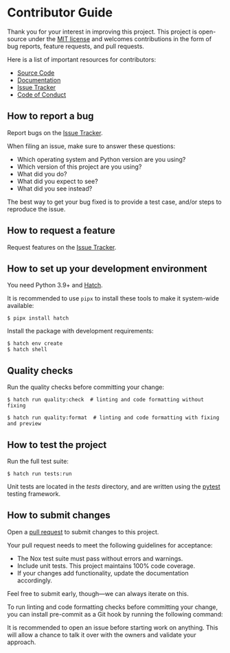 # Contributor Guide

Thank you for your interest in improving this project.
This project is open-source under the [MIT license] and
welcomes contributions in the form of bug reports, feature requests, and pull requests.

Here is a list of important resources for contributors:

- [Source Code]
- [Documentation]
- [Issue Tracker]
- [Code of Conduct]

[mit license]: https://github.com/chainyo/tensorshare/blob/main/LICENSE
[source code]: https://github.com/chainyo/tensorshare
[documentation]: https://chainyo.github.io/tensorshare
[issue tracker]: https://github.com/chainyo/tensorshare/issues

## How to report a bug

Report bugs on the [Issue Tracker].

When filing an issue, make sure to answer these questions:

- Which operating system and Python version are you using?
- Which version of this project are you using?
- What did you do?
- What did you expect to see?
- What did you see instead?

The best way to get your bug fixed is to provide a test case,
and/or steps to reproduce the issue.

## How to request a feature

Request features on the [Issue Tracker].

## How to set up your development environment

You need Python 3.9+ and [Hatch].

It is recommended to use `pipx` to install these tools to make it system-wide available:

```console
$ pipx install hatch
```

Install the package with development requirements:

```console
$ hatch env create
$ hatch shell
```

[hatch]: https://hatch.pypa.io/latest/

## Quality checks

Run the quality checks before committing your change:

```console
$ hatch run quality:check  # linting and code formatting without fixing

$ hatch run quality:format  # linting and code formatting with fixing and preview
```

## How to test the project

Run the full test suite:

```console
$ hatch run tests:run
```


Unit tests are located in the _tests_ directory,
and are written using the [pytest] testing framework.

[pytest]: https://pytest.readthedocs.io/

## How to submit changes

Open a [pull request] to submit changes to this project.

Your pull request needs to meet the following guidelines for acceptance:

- The Nox test suite must pass without errors and warnings.
- Include unit tests. This project maintains 100% code coverage.
- If your changes add functionality, update the documentation accordingly.

Feel free to submit early, though—we can always iterate on this.

To run linting and code formatting checks before committing your change, you can install pre-commit as a Git hook by running the following command:

It is recommended to open an issue before starting work on anything.
This will allow a chance to talk it over with the owners and validate your approach.

[pull request]: https://github.com/chainyo/tensorshare/pulls

<!-- github-only -->

[code of conduct]: CODE_OF_CONDUCT.md